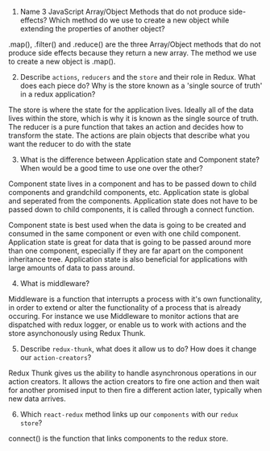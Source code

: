 1.  Name 3 JavaScript Array/Object Methods that do not produce side-effects? Which method do we use to create a new object while extending the properties of another object?

  .map(), .filter() and .reduce() are the three Array/Object methods that do not produce side effects because they return a new array. The method we use to create a new object is .map().


2.  Describe `actions`, `reducers` and the `store` and their role in Redux. What does each piece do? Why is the store known as a 'single source of truth' in a redux application?

  The store is where the state for the application lives.  Ideally all of the data lives within the store, which is why it is known as the single source of truth.
  The reducer is a pure function that takes an action and decides how to transform the state.
  The actions are plain objects that describe what you want the reducer to do with the state


3.  What is the difference between Application state and Component state? When would be a good time to use one over the other?

  Component state lives in a component and has to be passed down to child components and grandchild components, etc.  Application state is global and seperated from the components. Application state does not have to be passed down to child components, it is called through a connect function.

  Component state is best used when the data is going to be created and consumed in the same component or even with one child component.  Application state is great for data that is going to be passed around more than one component, especially if they are far apart on the component inheritance tree.  Application state is also beneficial for applications with large amounts of data to pass around.


4.  What is middleware?

  Middleware is a function that interrupts a process with it's own functionality, in order to extend or alter the functionality of a process that is already occuring.  For instance we use Middleware to monitor actions that are dispatched with redux logger, or enable us to work with actions and the store asynchonously using Redux Thunk.
  


5.  Describe `redux-thunk`, what does it allow us to do? How does it change our `action-creators`?

  Redux Thunk gives us the ability to handle asynchronous operations in our action creators.  It allows the action creators to fire one action and then wait for another promised input to then fire a different action later, typically when new data arrives.

6.  Which `react-redux` method links up our `components` with our `redux store`?

  connect() is the function that links components to the redux store.